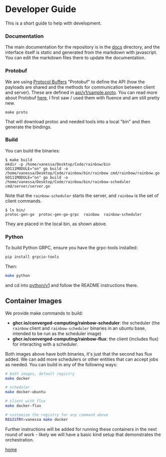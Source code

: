# Developer Guide

This is a short guide to help with development.

### Documentation

The main documentation for the repository is in the [docs](https://github.com/converged-computing/rainbow/tree/main/docs) directory, and the interface itself is static and generated from the markdown with
javascript. You can edit the markdown files there to update the documentation.

### Protobuf

We are using [Protocol Buffers](https://developers.google.com/protocol-buffers/)  "Protobuf" to define the API (how the payloads are shared and the methods for communication between client and server). These are defined in [api/v1/sample.proto](api/v1/sample.proto).
You can read more about Protobuf [here](https://github.com/golang/protobuf), I first saw / used them with fluence and am still pretty new.

```shell
make proto
```

That will download protoc and needed tools into a local "bin" and then generate the bindings.


### Build

You can build the binaries:

```console
$ make build
mkdir -p /home/vanessa/Desktop/Code/rainbow/bin
GO111MODULE="on" go build -o /home/vanessa/Desktop/Code/rainbow/bin/rainbow cmd/rainbow/rainbow.go
GO111MODULE="on" go build -o /home/vanessa/Desktop/Code/rainbow/bin/rainbow-scheduler cmd/server/server.go
```

Note that the `rainbow-scheduler` starts the server, and `rainbow` is the set of client commands.

```console
$ ls bin/
protoc-gen-go  protoc-gen-go-grpc  rainbow  rainbow-scheduler
```

They are placed in the local bin, as shown above.

### Python

To build Python GRPC, ensure you have the grpc-tools installed:

```bash
pip install grpcio-tools
```

Then:

```bash
make python
```

and cd into [python/v1](python/v1) and follow the README instructions there.


## Container Images

We provide make commands to build:

- **ghcr.io/converged-computing/rainbow-scheduler**: the scheduler (the `rainbow` client and `rainbow-scheduler` binaries in an ubuntu base, intended to be run as the scheduler image)
- **ghcr.io/converged-computing/rainbow-flux**: the client (includes flux) for interacting with a scheduler.

Both images above have both binaries, it's just that the second has flux added. We can add more schedulers or other entities that can
accept jobs as needed. You can build in any of the following ways:

```bash
# both images, default registry
make docker

# scheduler
make docker-ubuntu

# client with flux
make docker-flux

# customize the registry for any command above
REGISTRY=vanessa make docker
```

Further instructions will be added for running these containers in the next round of work - likely we will have a basic kind setup that demonstrates the orchestration.

[home](/README.md#rainbow-scheduler)
